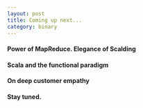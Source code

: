 ```yaml
---
layout: post
title: Coming up next... 
category: binary
---
```

#### Power of MapReduce. Elegance of Scalding
#### Scala and the functional paradigm
#### On deep customer empathy
#### Stay tuned.